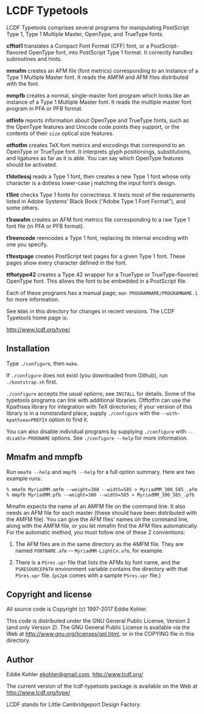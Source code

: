 LCDF Typetools
==============

LCDF Typetools comprises several programs for manipulating PostScript
Type 1, Type 1 Multiple Master, OpenType, and TrueType fonts.

**cfftot1** translates a Compact Font Format (CFF) font, or a
PostScript-flavored OpenType font, into PostScript Type 1 format. It
correctly handles subroutines and hints.

**mmafm** creates an AFM file (font metrics) corresponding to an instance of
a Type 1 Multiple Master font. It reads the AMFM and AFM files distributed
with the font.

**mmpfb** creates a normal, single-master font program which looks like an
instance of a Type 1 Multiple Master font. It reads the multiple master font
program in PFA or PFB format.

**otfinfo** reports information about OpenType and TrueType fonts, such as
the OpenType features and Unicode code points they support, or the contents
of their `size` optical size features.

**otftotfm** creates TeX font metrics and encodings that correspond to an
OpenType or TrueType font. It interprets glyph positionings, substitutions,
and ligatures as far as it is able. You can say which OpenType features
should be activated.

**t1dotlessj** reads a Type 1 font, then creates a new Type 1 font whose
only character is a dotless lower-case j matching the input font’s design.

**t1lint** checks Type 1 fonts for correctness. It tests most of the
requirements listed in Adobe Systems’ Black Book (“Adobe Type 1 Font
Format”), and some others.

**t1rawafm** creates an AFM font metrics file corresponding to a raw Type 1
font file (in PFA or PFB format).

**t1reencode** reencodes a Type 1 font, replacing its internal encoding with
one you specify.

**t1testpage** creates PostScript test pages for a given Type 1 font. These
pages show every character defined in the font.

**ttftotype42** creates a Type 42 wrapper for a TrueType or
TrueType-flavored OpenType font. This allows the font to be embedded in a
PostScript file.

Each of these programs has a manual page; `man PROGRAMNAME/PROGRAMNAME.1`
for more information.

See `NEWS` in this directory for changes in recent versions. The LCDF
Typetools home page is:

http://www.lcdf.org/type/


Installation
------------

Type `./configure`, then `make`.

If `./configure` does not exist (you downloaded from Github), run
`./bootstrap.sh` first.

`./configure` accepts the usual options; see `INSTALL` for details.
Some of the typetools programs can link with additional libraries. Otftotfm
can use the Kpathsea library for integration with TeX directories; if your
version of this library is in a nonstandard place, supply `./configure` with
the `--with-kpathsea=PREFIX` option to find it.

You can also disable individual programs by supplying `./configure` with
`--disable-PROGNAME` options.  See `./configure --help` for more
information.


Mmafm and mmpfb
---------------

Run `mmafm --help` and `mmpfb --help` for a full option summary. Here are
two example runs:

    % mmafm MyriadMM.amfm --weight=300 --width=585 > MyriadMM_300_585_.afm
    % mmpfb MyriadMM.pfb --weight=300 --width=585 > MyriadMM_300_585_.pfb

Mmafm expects the name of an AMFM file on the command line. It also needs
an AFM file for each master (these should have been distributed with the
AMFM file). You can give the AFM files’ names on the command line, along
with the AMFM file, or you let mmafm find the AFM files automatically. For
the automatic method, you must follow one of these 2 conventions:

1. The AFM files are in the same directory as the AMFM file. They are
named `FONTNAME.afm` -- `MyriadMM-LightCn.afm`, for example.

2. There is a `PSres.upr` file that lists the AFMs by font name, and the
`PSRESOURCEPATH` environment variable contains the directory with that
`PSres.upr` file. (`ps2pk` comes with a sample `PSres.upr` file.)


Copyright and license
---------------------

All source code is Copyright (c) 1997-2017 Eddie Kohler.

This code is distributed under the GNU General Public License, Version 2
(and only Version 2). The GNU General Public License is available via the
Web at <http://www.gnu.org/licenses/gpl.html>, or in the COPYING file in
this directory.


Author
------

Eddie Kohler <ekohler@gmail.com>, http://www.lcdf.org/

The current version of the lcdf-typetools package is available on the Web at
http://www.lcdf.org/type/

LCDF stands for Little Cambridgeport Design Factory.
